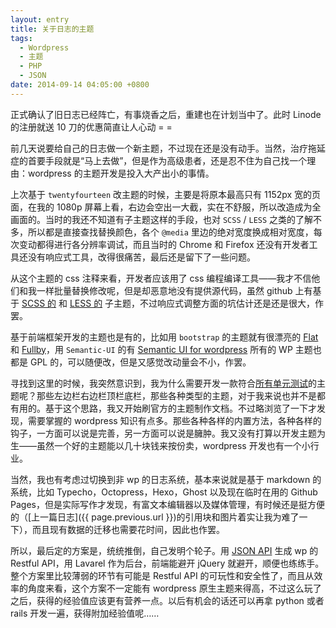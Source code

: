 ```yaml
---
layout: entry
title: 关于日志的主题
tags: 
  - Wordpress
  - 主题
  - PHP
  - JSON
date: 2014-09-14 04:05:00 +0800
---
```

正式确认了旧日志已经阵亡，有事烧香之后，重建也在计划当中了。此时 Linode 的注册就送 10 刀的优惠简直让人心动 = =

前几天说要给自己的日志做一个新主题，不过现在还是没有动手。当然，治疗拖延症的首要手段就是“马上去做”，但是作为高级患者，还是忍不住为自己找一个理由：wordpress 的主题开发是投入大产出小的事情。

上次基于 `twentyfourteen` 改主题的时候，主要是将原本最高只有 1152px 宽的页面，在我的 1080p 屏幕上看，右边会空出一大截，实在不舒服，所以改造成为全画面的。当时的我还不知道有子主题这样的手段，也对 `SCSS` / `LESS` 之类的了解不多，所以都是直接查找替换颜色，各个 `@media` 里边的绝对宽度换成相对宽度，每次变动都得进行各分辨率调试，而且当时的 Chrome 和 Firefox 还没有开发者工具还没有响应式工具，改得很痛苦，最后还是留下了一些问题。

从这个主题的 css 注释来看，开发者应该用了 css 编程编译工具——我才不信他们和我一样批量替换修改呢，但是却恶意地没有提供源代码，虽然 github 上有基于 [SCSS 的](https://github.com/arounditNet/TwentyFourteen-Child-SCSS) 和 [LESS 的](https://github.com/pelicanpaul/twentyfourteen-childless) 子主题，不过响应式调整方面的坑估计还是还是很大，作罢。

基于前端框架开发的主题也是有的，比如用 `bootstrap` 的主题就有很漂亮的 [Flat](http://demo.yoarts.com/flatblog/) 和 [Fullby](http://www.marchettidesign.net/fullby/demo/)，用 `Semantic-UI` 的有 [Semantic UI for wordpress](https://github.com/KagamiChan/Semantic-UI-WordPress) 所有的 WP 主题也都是 GPL 的，可以随便改，但是又感觉改动量会不小，作罢。

寻找到这里的时候，我突然意识到，我为什么需要开发一款符合[所有单元测试](http://codex.wordpress.org/Theme_Unit_Test)的主题呢？那些左边栏右边栏顶栏底栏，那些各种类型的主题，对于我来说也并不是都有用的。基于这个思路，我又开始刷官方的主题制作文档。不过略浏览了一下才发现，需要掌握的 wordpress 知识有点多。那些各种各样的内置方法，各种各样的钩子，一方面可以说是完善，另一方面可以说是臃肿。我又没有打算以开发主题为生——虽然一个好的主题能以几十块钱来按份卖，wordpress 开发也有一个小行业。

当然，我也有考虑过切换到非 wp 的日志系统，基本来说就是基于 markdown 的系统，比如 Typecho，Octopress，Hexo，Ghost 以及现在临时在用的 Github Pages，但是实际写作才发现，有富文本编辑器以及媒体管理，有时候还是挺方便的（[上一篇日志]({{ page.previous.url }})的引用块和图片着实让我为难了一下），而且现有数据的迁移也需要花时间，因此也作罢。

所以，最后定的方案是，统统推倒，自己发明个轮子。用 [JSON API](http://wordpress.org/plugins/json-api/) 生成 wp 的 Restful API，用 Lavarel 作为后台，前端能避开 jQuery 就避开，顺便也练练手。整个方案里比较薄弱的环节有可能是 Restful API 的可玩性和安全性了，而且从效率的角度来看，这个方案不一定能有 wordpress 原生主题来得高，不过这么玩了之后，获得的经验值应该更有营养一点。以后有机会的话还可以再拿 python 或者 rails 开发一遍，获得附加经验值呢……

